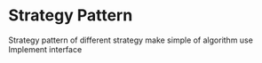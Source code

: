 # Strategy Pattern

Strategy pattern of different strategy make simple of algorithm use
Implement interface

